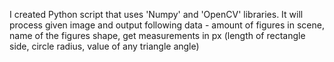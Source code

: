 I created Python script that uses 'Numpy' and 'OpenCV' libraries. It will process given image and output following data - amount of figures in scene, name of the figures shape, get measurements in px (length of rectangle side, circle radius, value of any triangle angle)
